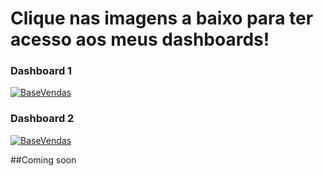 <h1>Clique nas imagens a baixo para ter acesso aos meus dashboards!</h1>


### Dashboard 1

[![BaseVendas](https://private-user-images.githubusercontent.com/111256148/342180814-bfb6391e-31fe-463d-96cd-82b9ed256760.png?jwt=eyJhbGciOiJIUzI1NiIsInR5cCI6IkpXVCJ9.eyJpc3MiOiJnaXRodWIuY29tIiwiYXVkIjoicmF3LmdpdGh1YnVzZXJjb250ZW50LmNvbSIsImtleSI6ImtleTUiLCJleHAiOjE3MTkxOTU0NDUsIm5iZiI6MTcxOTE5NTE0NSwicGF0aCI6Ii8xMTEyNTYxNDgvMzQyMTgwODE0LWJmYjYzOTFlLTMxZmUtNDYzZC05NmNkLTgyYjllZDI1Njc2MC5wbmc_WC1BbXotQWxnb3JpdGhtPUFXUzQtSE1BQy1TSEEyNTYmWC1BbXotQ3JlZGVudGlhbD1BS0lBVkNPRFlMU0E1M1BRSzRaQSUyRjIwMjQwNjI0JTJGdXMtZWFzdC0xJTJGczMlMkZhd3M0X3JlcXVlc3QmWC1BbXotRGF0ZT0yMDI0MDYyNFQwMjEyMjVaJlgtQW16LUV4cGlyZXM9MzAwJlgtQW16LVNpZ25hdHVyZT1kNTc5MzRjNDMzMjk3M2M3MjMyMmZmMjYwMjA4ZTcyOWE4ZTAzZTgxMTkzZmQ1OGQ1NjZjY2YwODA3M2JjZDI3JlgtQW16LVNpZ25lZEhlYWRlcnM9aG9zdCZhY3Rvcl9pZD0wJmtleV9pZD0wJnJlcG9faWQ9MCJ9.X16j0IJWy1Phu_hhx2TQc3vCIHLDlm3ltH5NRpcMUQg)](https://app.powerbi.com/view?r=eyJrIjoiMzI3NzkyMTYtM2JiYy00OWM3LWE0NTEtNmYwODA4ZDNjMDNiIiwidCI6Ijg4YjRlOTdmLWYyZDEtNDNiNy1iOGVhLWRmMWRjODFlZGNmMCJ9)

### Dashboard 2

[![BaseVendas](https://private-user-images.githubusercontent.com/111256148/342184049-592b22cb-0497-44ed-8b24-dfa0d626be28.png?jwt=eyJhbGciOiJIUzI1NiIsInR5cCI6IkpXVCJ9.eyJpc3MiOiJnaXRodWIuY29tIiwiYXVkIjoicmF3LmdpdGh1YnVzZXJjb250ZW50LmNvbSIsImtleSI6ImtleTUiLCJleHAiOjE3MTkxOTY3NzEsIm5iZiI6MTcxOTE5NjQ3MSwicGF0aCI6Ii8xMTEyNTYxNDgvMzQyMTg0MDQ5LTU5MmIyMmNiLTA0OTctNDRlZC04YjI0LWRmYTBkNjI2YmUyOC5wbmc_WC1BbXotQWxnb3JpdGhtPUFXUzQtSE1BQy1TSEEyNTYmWC1BbXotQ3JlZGVudGlhbD1BS0lBVkNPRFlMU0E1M1BRSzRaQSUyRjIwMjQwNjI0JTJGdXMtZWFzdC0xJTJGczMlMkZhd3M0X3JlcXVlc3QmWC1BbXotRGF0ZT0yMDI0MDYyNFQwMjM0MzFaJlgtQW16LUV4cGlyZXM9MzAwJlgtQW16LVNpZ25hdHVyZT00ZDkxMDM3NjUyNzNiZGJiMDVlZDIyZDYwZTM3NjY1YzJjOTc1NWViYjBiZGQ4YzQzYmNiZmRlMWUwMGJjMmQ1JlgtQW16LVNpZ25lZEhlYWRlcnM9aG9zdCZhY3Rvcl9pZD0wJmtleV9pZD0wJnJlcG9faWQ9MCJ9.otpHiT9CxgSsNc86HeL5xztf5nCCl9Vj8GyTuoffwWY)](https://app.powerbi.com/view?r=eyJrIjoiM2IxZTdiZjUtODY4ZC00MmVlLWJkMDktY2ZkODZkZDcyYmU3IiwidCI6Ijg4YjRlOTdmLWYyZDEtNDNiNy1iOGVhLWRmMWRjODFlZGNmMCJ9)

##Coming soon
